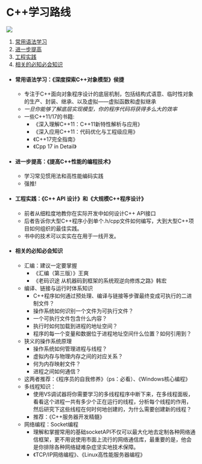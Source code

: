 # C++学习路线
![](https://github.com/xiaoyoumax/Cpp-Study/blob/main/C%2B%2B%E6%8A%80%E6%9C%AF%E6%A0%88.jpg)
1. [常用语法学习](#1)
2. [进一步提高](#2)
3. [工程实践](#3)
4. [相关的必知必会知识](#4)
- <h4 id="1">常用语法学习：《深度探索C++对象模型》侯捷</h4>

  - 专注于C++面向对象程序设计的底层机制，包括结构式语意、临时性对象的生产、封装、继承、以及虚拟——虚拟函数和虚拟继承
  - *一旦你能够了解底层实现模型，你的程序代码将获得多么大的效率*
  - 一些C++11/17的书籍:
    - 《深入理解C++11：C++11新特性解析与应用》
    - 《深入应用C++11：代码优化与工程级应用》
    - 《C++17完全指南》
    - 《Cpp 17 in Detail》
- <h4 id="2">进一步提高：《提高C++性能的编程技术》</h4>

    - 学习常见惯用法和高性能编码实践
    - 强推!
- <h4 id="3">工程实践：《C++ API 设计》和《大规模C++程序设计》</h4>

  - 前者从细粒度地教你在实际开发中如何设计C++ API接口
  - 后者告诉你大型C++程序小到单个.h/cpp文件如何编写，大到大型C++项目如何组织的最佳实践。
  - 书中的技术可以实实在在用于一线开发。
- <h4 id="4">相关的必知必会知识</h4>

  - 汇编：建议一定要掌握
    - 《汇编（第三版）》王爽
    - 《老码识途 从机器码到框架的系统观逆向修炼之路》韩宏
  - 编译、链接与运行时体系知识
    - C++程序如何通过预处理、编译与链接等步骤最终变成可执行的二进制文件？
    - 操作系统如何识别一个文件为可执行文件？
    - 一个可执行文件包含什么内容？
    - 执行时如何加载到进程的地址空间？
    - 程序的每一个变量和数据位于进程地址空间什么位置？如何引用到？
  - 狭义的操作系统原理
    - 操作系统如何管理进程与线程？
    - 虚拟内存与物理内存之间的对应关系？
    - 何为内存映射文件？
    - 进程之间如何通信？
  - 这两者推荐：《程序员的自我修养》（ps：必看）、《Windows核心编程》
  - 多线程知识：
    - 使用VS调试器将你需要学习的多线程程序中断下来，在多线程面板，看看这个进程一共有多少个正在运行的线程，分析每个线程的作用，然后研究下这些线程在何时何地创建的，为什么需要创建新的线程？
    - 推荐：《C++服务器开发精髓》
  - 网络编程：Socket编程
    - 理解和掌握常用的基础socketAPI不仅可以最大化地去定制各种网络通信框架，更不用说使用市面上流行的网络通信库，最重要的是，他会是你排除各种网络疑难杂症坚实地技术保障。
    - 《TCP/IP网络编程》、《Linux高性能服务器编程》

